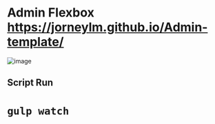 # Admin Flexbox https://jorneylm.github.io/Admin-template/

![image](https://user-images.githubusercontent.com/30164447/130394001-2ea0bece-539a-4530-ae9a-c8e9b07d0e79.png)


## Script Run 

# `gulp watch` 
